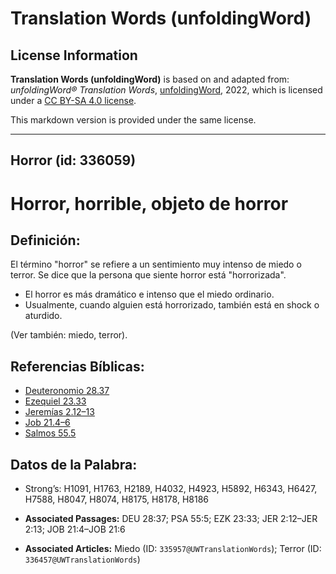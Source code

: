 # Translation Words (unfoldingWord)

## License Information

**Translation Words (unfoldingWord)** is based on and adapted from: _unfoldingWord® Translation Words_, [unfoldingWord](https://unfoldingword.org/utw), 2022, which is licensed under a [CC BY-SA 4.0 license](https://creativecommons.org/licenses/by-sa/4.0/legalcode.en).

This markdown version is provided under the same license.



--------------------------------

## Horror (id: 336059)

Horror, horrible, objeto de horror
==================================

Definición:
-----------

El término "horror" se refiere a un sentimiento muy intenso de miedo o terror. Se dice que la persona que siente horror está "horrorizada".

* El horror es más dramático e intenso que el miedo ordinario.
* Usualmente, cuando alguien está horrorizado, también está en shock o aturdido.

(Ver también: miedo, terror).

Referencias Bíblicas:
---------------------

* [Deuteronomio 28\.37](https://ref.ly/Deut28:37)
* [Ezequiel 23\.33](https://ref.ly/Ezek23:33)
* [Jeremías 2\.12–13](https://ref.ly/Jer2:12-Jer2:13)
* [Job 21\.4–6](https://ref.ly/Job21:4-Job21:6)
* [Salmos 55\.5](https://ref.ly/Ps55:5)

Datos de la Palabra:
--------------------

* Strong’s: H1091, H1763, H2189, H4032, H4923, H5892, H6343, H6427, H7588, H8047, H8074, H8175, H8178, H8186

* **Associated Passages:** DEU 28:37; PSA 55:5; EZK 23:33; JER 2:12–JER 2:13; JOB 21:4–JOB 21:6
* **Associated Articles:** Miedo (ID: `335957@UWTranslationWords`); Terror (ID: `336457@UWTranslationWords`)

